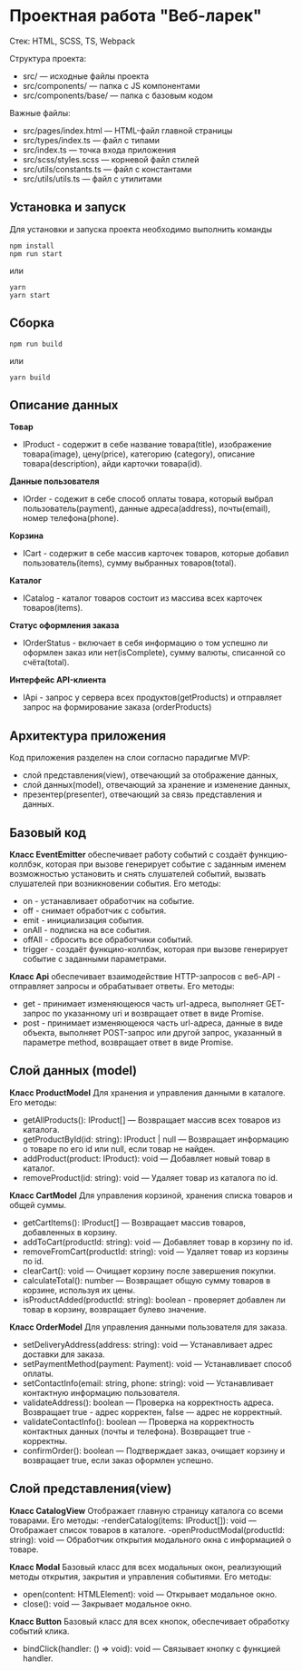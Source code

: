 # Проектная работа "Веб-ларек"

Стек: HTML, SCSS, TS, Webpack

Структура проекта:
- src/ — исходные файлы проекта
- src/components/ — папка с JS компонентами
- src/components/base/ — папка с базовым кодом

Важные файлы:
- src/pages/index.html — HTML-файл главной страницы
- src/types/index.ts — файл с типами
- src/index.ts — точка входа приложения
- src/scss/styles.scss — корневой файл стилей
- src/utils/constants.ts — файл с константами
- src/utils/utils.ts — файл с утилитами

## Установка и запуск
Для установки и запуска проекта необходимо выполнить команды

```
npm install
npm run start
```

или

```
yarn
yarn start
```
## Сборка

```
npm run build
```

или

```
yarn build
```
## Описание данных
**Товар**
- IProduct - содержит в себе название товара(title), изображение товара(image), цену(price), категорию (category), описание товара(description), айди карточки товара(id).

**Данные пользователя**
- IOrder - содежит в себе способ оплаты товара, который выбрал пользователь(payment), данные адреса(address), почты(email), номер телефона(phone).

**Корзина**
- ICart - содержит в себе массив карточек товаров, которые добавил пользователь(items), сумму выбранных товаров(total).

**Каталог**
- ICatalog - каталог товаров состоит из массива всех карточек товаров(items).

**Статус оформления заказа**
- IOrderStatus - включает в себя информацию о том успешно ли оформлен заказ или нет(isComplete), сумму валюты, списанной со счёта(total).

**Интерфейс API-клиента**
- IApi - запрос у сервера всех продуктов(getProducts) и отправляет запрос на формирование заказа (orderProducts)

## Архитектура приложения
Код приложения разделен на слои согласно парадигме MVP:

- слой представления(view), отвечающий за отображение данных,
- слой данных(model), отвечающий за хранение и изменение данных,
- презентер(presenter), отвечающий за связь представления и данных.
## Базовый код

**Класс EventEmitter** 
обеспечивает работу событий c создаёт функцию-коллбэк, которая при вызове генерирует событие с заданным именем возможностью установить и снять слушателей событий, вызвать слушателей при возникновении события.
Его методы:
- on - устанавливает обработчик на событие.
- off - снимает обработчик с события.
- emit - инициализация события.
- onAll - подписка на все события.
- offAll - сбросить все обработчики событий.
- trigger - создаёт функцию-коллбэк, которая при вызове генерирует событие с заданными параметрами.

**Класс Api**
обеспечивает взаимодействие HTTP-запросов с веб-API - отправляет запросы и обрабатывает ответы. 
Его методы: 
- get - принимает изменяющеюся часть url-адреса, выполняет GET-запрос по указанному uri и возвращает ответ в виде Promise.
- post - принимает изменяющеюся часть url-адреса, данные в виде объекта, выполняет POST-запрос или другой запрос, указанный в параметре method, возвращает ответ в виде Promise.

## Слой данных (model)

**Класс ProductModel**
Для хранения и управления данными в каталоге.
Его методы:
- getAllProducts(): IProduct[] — Возвращает массив всех товаров из каталога.
- getProductById(id: string): IProduct | null — Возвращает информацию о товаре по его id или null, если товар не найден.
- addProduct(product: IProduct): void — Добавляет новый товар в каталог.
- removeProduct(id: string): void — Удаляет товар из каталога по id.

**Класс CartModel**
Для управления корзиной, хранения списка товаров и общей суммы.
- getCartItems(): IProduct[] — Возвращает массив товаров, добавленных в корзину.
- addToCart(productId: string): void — Добавляет товар в корзину по id. 
- removeFromCart(productId: string): void — Удаляет товар из корзины по id.
- clearCart(): void — Очищает корзину после завершения покупки.
- calculateTotal(): number — Возвращает общую сумму товаров в корзине, используя их цены.
- isProductAdded(productId: string): boolean - проверяет добавлен ли товар в корзину, возвращает булево значение.

**Класс OrderModel**
Для управления данными пользователя для заказа.
- setDeliveryAddress(address: string): void — Устанавливает адрес доставки для заказа.
- setPaymentMethod(payment: Payment): void — Устанавливает способ оплаты.
- setContactInfo(email: string, phone: string): void — Устанавливает контактную информацию пользователя.
- validateAddress(): boolean — Проверка на корректность адреса. Возвращает true - адрес корректен, false — адрес не корректный.
- validateContactInfo(): boolean — Проверка на корректность контактных данных (почты и телефона). Возвращает true - корректны.
- confirmOrder(): boolean — Подтверждает заказ, очищает корзину и возвращает true, если заказ оформлен успешно.

## Слой представления(view)

**Класс CatalogView**
Отображает главную страницу каталога со всеми товарами.
Его методы:
-renderCatalog(items: IProduct[]): void — Отображает список товаров в каталоге.
-openProductModal(productId: string): void — Обработчик открытия модального окна с информацией о товаре.

**Класс Modal**
Базовый класс для всех модальных окон, реализующий методы открытия, закрытия и управления событиями.
Его методы:
- open(content: HTMLElement): void — Открывает модальное окно.
- close(): void — Закрывает модальное окно.

**Класс Button**
Базовый класс для всех кнопок, обеспечивает обработку событий клика.
- bindClick(handler: () => void): void — Связывает кнопку с функцией handler.